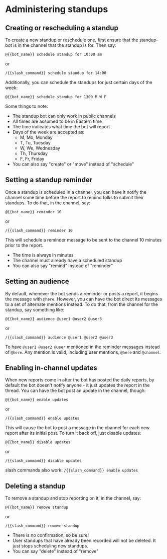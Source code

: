 # Administering standups

## Creating or rescheduling a standup

To create a new standup or reschedule one, first ensure that the standup-bot is in the channel that the standup is for.  Then say:

`@{{bot_name}} schedule standup for 10:00 am`

or

`/{{slash_command}} schedule standup for 14:00`

Additionally, you can schedule the standups for just certain days of the week:

`@{{bot_name}} schedule standup for 1300 M W F`

Some things to note:

- The standup bot can only work in public channels
- All times are assumed to be in Eastern time
- The time indicates what time the bot will report
- Days of the week are accepted as:
  - M, Mo, Monday
  - T, Tu, Tuesday
  - W, We, Wednesday
  - Th, Thursday
  - F, Fr, Friday
- You can also say "create" or "move" instead of "schedule"

## Setting a standup reminder

Once a standup is scheduled in a channel, you can have it notify the channel some time before the report to remind folks to submit their standups.  To do that, in the channel, say:

`@{{bot_name}} reminder 10`

or

`/{{slash_command}} reminder 10`

This will schedule a reminder message to be sent to the channel 10 minutes prior to the report.

- The time is always in minutes
- The channel must already have a scheduled standup
- You can also say "remind" instead of "reminder"

## Setting an audience

By default, whenever the bot sends a reminder or posts a report, it begins the message with `@here`.  However, you can have the bot direct its messages to a set of alternate mentions instead.  To do that, from the channel for the standup, say something like:

`@{{bot_name}} audience @user1 @user2 @user3`

or

`/{{slash_command}} audience @user1 @user2 @user3`

To have `@user1 @user2 @user` mentioned in the reminder messages instead of `@here`.  Any mention is valid, including user mentions, `@here` and `@channel`.

## Enabling in-channel updates

When new reports come in after the bot has posted the daily reports, by default the bot doesn't notify anyone - it just updates the report in the thread.  You can have the bot post an update in the channel, though:

`@{{bot_name}} enable updates`

or

`/{{slash_command}} enable updates`

This will cause the bot to post a message in the channel for each new report after its initial post.  To turn it back off, just disable updates:

`@{{bot_name}} disable updates`

or

`/{{slash_command}} disable updates`



slash commands also work:
`/{{slash_command}} enable updates`

## Deleting a standup

To remove a standup and stop reporting on it, in the channel, say:

`@{{bot_name}} remove standup`

or

`/{{slash_command}} remove standup`

- There is no confirmation, so be sure!
- User standups that have already been recorded will not be deleted.  It just stops scheduling new standups.
- You can say "delete" instead of "remove"
